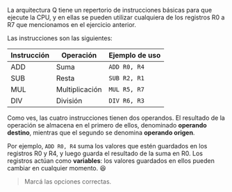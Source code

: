 La arquitectura Q tiene un repertorio de instrucciones básicas para que ejecute la CPU, y en ellas se pueden utilizar cualquiera de los registros R0 a R7 que mencionamos en el ejercicio anterior.

Las instrucciones son las siguientes:

| Instrucción | Operación | Ejemplo de uso |
|---|---|---|
| ADD | Suma | `ADD R0, R4` |
| SUB | Resta | `SUB R2, R1` |
| MUL | Multiplicación | `MUL R5, R7` |
| DIV | División | `DIV R6, R3` |

Como ves, las cuatro instrucciones tienen dos operandos. El resultado de la operación se almacena en el primero de ellos, denominado **operando destino**, mientras que el segundo se denomina **operando origen**.

Por ejemplo, `ADD R0, R4` suma los valores que estén guardados en los registros R0 y R4, y luego guarda el resultado de la suma en R0. Los registros actúan como **variables**: los valores guardados en ellos pueden cambiar en cualquier momento. :satisfied:

> Marcá las opciones correctas.

